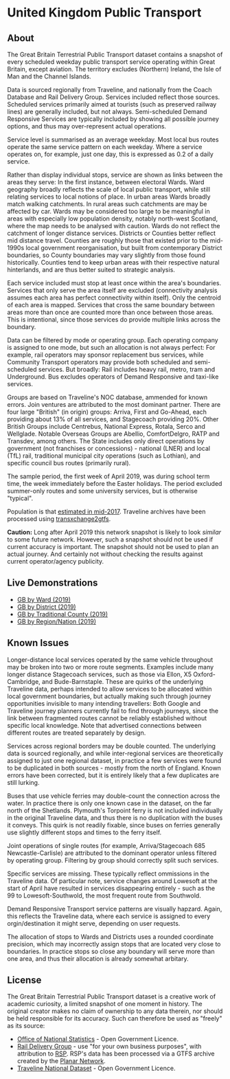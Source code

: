 # United Kingdom Public Transport

## About

The Great Britain Terrestrial Public Transport dataset contains a snapshot of every scheduled weekday public transport service operating within Great Britain, except aviation. The territory excludes (Northern) Ireland, the Isle of Man and the Channel Islands.

Data is sourced regionally from Traveline, and nationally from the Coach Database and Rail Delivery Group. Services included reflect those sources. Scheduled services primarily aimed at tourists (such as preserved railway lines) are generally included, but not always. Semi-scheduled Demand Responsive Services are typically included by showing all possible journey options, and thus may over-represent actual operations.

Service level is summarised as an average weekday. Most local bus routes operate the same service pattern on each weekday. Where a service operates on, for example, just one day, this is expressed as 0.2 of a daily service.

Rather than display individual stops, service are shown as links between the areas they serve: In the first instance, between electoral Wards. Ward geography broadly reflects the scale of local public transport, while still relating services to local notions of place. In urban areas Wards broadly match walking catchments. In rural areas such catchments are may be affected by car. Wards may be considered too large to be meaningful in areas with especially low population density, notably north-west Scotland, where the map needs to be analysed with caution. Wards do not reflect the catchment of longer distance services. Districts or Counties better reflect mid distance travel. Counties are roughly those that existed prior to the mid-1990s local government reorganisation, but built from contemporary District boundaries, so County boundaries may vary slightly from those found historically. Counties tend to keep urban areas with their respective natural hinterlands, and are thus better suited to strategic analysis.

Each service included must stop at least once within the area's boundaries. Services that only serve the area itself are excluded (connectivity analysis assumes each area has perfect connectivity within itself). Only the centroid of each area is mapped. Services that cross the same boundary between areas more than once are counted more than once between those areas. This is intentional, since those services do provide multiple links across the boundary.

Data can be filtered by mode or operating group. Each operating company is assigned to one mode, but such an allocation is not always perfect: For example, rail operators may sponsor replacement bus services, while Community Transport operators may provide both scheduled and semi-scheduled services. But broadly: Rail includes heavy rail, metro, tram and Underground. Bus excludes operators of Demand Responsive and taxi-like services.

Groups are based on Traveline's NOC database, ammended for known errors. Join ventures are attributed to the most dominant partner. There are four large "British" (in origin) groups: Arriva, First and Go-Ahead, each providing about 13% of all services, and Stagecoach providing 20%. Other British Groups include Centrebus, National Express, Rotala, Serco and Wellglade. Notable Overseas Groups are Abellio, ComfortDelgro, RATP and Transdev, among others. The State includes only direct operations by government (not franchises or concessions) - national (LNER) and local (TfL) rail, traditional municipal city operations (such as Lothian), and specific council bus routes (primarily rural).

The sample period, the first week of April 2019, was during school term time, the week immediately before the Easter holidays. The period excluded summer-only routes and some university services, but is otherwise "typical".

Population is that [estimated in mid-2017](https://www.ons.gov.uk/peoplepopulationandcommunity/populationandmigration/populationestimates/datasets/wardlevelmidyearpopulationestimatesexperimental). Traveline archives have been processed using [transxchange2gtfs](https://github.com/planarnetwork/transxchange2gtfs).

**Caution:** Long after April 2019 this network snapshot is likely to look _similar_ to some future network. However, such a snapshot should not be used if current accuracy is important. The snapshot should not be used to plan an actual journey. And certainly not without checking the results against current operator/agency publicity.

## Live Demonstrations

* [GB by Ward (2019)](https://timhowgego.github.io/Aquius/live/gb-pt-ward-2019/)
* [GB by District (2019)](https://timhowgego.github.io/Aquius/live/gb-pt-district-2019/)
* [GB by Traditional County (2019)](https://timhowgego.github.io/Aquius/live/gb-pt-county-2019/)
* [GB by Region/Nation (2019)](https://timhowgego.github.io/Aquius/live/gb-pt-region-2019/)

## Known Issues

Longer-distance local services operated by the same vehicle throughout may be broken into two or more route segments. Examples include many longer distance Stagecoach services, such as those via Ellon, X5 Oxford-Cambridge, and Bude-Barnstaple. These are quirks of the underlying Traveline data, perhaps intended to allow services to be allocated within local government boundaries, but actually making such through journey opportunities invisible to many intending travellers: Both Google and Traveline journey planners currently fail to find through journeys, since the link between fragmented routes cannot be reliably established without specific local knowledge. Note that advertised connections between different routes are treated separately by design.

Services across regional borders may be double counted. The underlying data is sourced regionally, and while inter-regional services are theoretically assigned to just one regional dataset, in practice a few services were found to be duplicated in both sources - mostly from the north of England. Known errors have been corrected, but it is entirely likely that a few duplicates are still lurking.

Buses that use vehicle ferries may double-count the connection across the water. In practice there is only one known case in the dataset, on the far north of the Shetlands. Plymouth's Torpoint ferry is not included individually in the original Traveline data, and thus there is no duplication with the buses it conveys. This quirk is not readily fixable, since buses on ferries generally use slightly different stops and times to the ferry itself.

Joint operations of single routes (for example, Arriva/Stagecoach 685 Newcastle-Carlisle) are attributed to the dominant operator unless filtered by operating group. Filtering by group should correctly split such services.

Specific services are missing. These typically reflect ommissions in the Traveline data. Of particular note, service changes around Lowesoft at the start of April have resulted in services disappearing entirely - such as the 99 to Lowesoft-Southwold, the most frequent route from Southwold.

Demand Responsive Transport service patterns are visually hapzard. Again, this reflects the Traveline data, where each service is assigned to every orgin/destination it might serve, depending on user requests.

The allocation of stops to Wards and Districts uses a rounded coordinate precision, which may incorrectly assign stops that are located very close to boundaries. In practice stops so close any boundary will serve more than one area, and thus their allocation is already somewhat arbitary.

## License

The Great Britain Terrestrial Public Transport dataset is a creative work of academic curiosity, a limited snapshot of one moment in history. The original creator makes no claim of ownership to any data therein, nor should be held responsible for its accuracy. Such can therefore be used as "freely" as its source:

* [Office of National Statistics](https://www.nationalarchives.gov.uk/doc/open-government-licence/version/3/) - Open Government Licence.
* [Rail Delivery Group](http://data.atoc.org/licence-restrictions) - use "for your own business purposes", with attribution to [RSP](https://www.raildeliverygroup.com/). RSP's data has been processed via a GTFS archive created by the [Planar Network](https://planar.network/projects/feeds).
* [Traveline National Dataset](https://www.travelinedata.org.uk/traveline-open-data/traveline-national-dataset/) - Open Government Licence.
